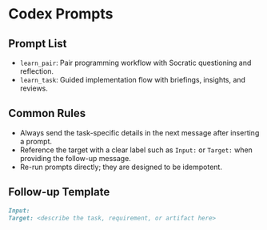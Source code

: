 # Codex Prompts

## Prompt List
- `learn_pair`: Pair programming workflow with Socratic questioning and reflection.
- `learn_task`: Guided implementation flow with briefings, insights, and reviews.

## Common Rules
- Always send the task-specific details in the next message after inserting a prompt.
- Reference the target with a clear label such as `Input:` or `Target:` when providing the follow-up message.
- Re-run prompts directly; they are designed to be idempotent.

## Follow-up Template
```markdown
Input:
Target: <describe the task, requirement, or artifact here>
```

